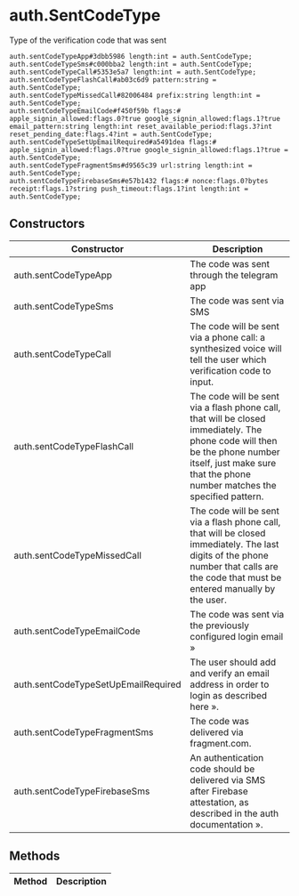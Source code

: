 # auth.SentCodeType
Type of the verification code that was sent

```
auth.sentCodeTypeApp#3dbb5986 length:int = auth.SentCodeType;
auth.sentCodeTypeSms#c000bba2 length:int = auth.SentCodeType;
auth.sentCodeTypeCall#5353e5a7 length:int = auth.SentCodeType;
auth.sentCodeTypeFlashCall#ab03c6d9 pattern:string = auth.SentCodeType;
auth.sentCodeTypeMissedCall#82006484 prefix:string length:int = auth.SentCodeType;
auth.sentCodeTypeEmailCode#f450f59b flags:# apple_signin_allowed:flags.0?true google_signin_allowed:flags.1?true email_pattern:string length:int reset_available_period:flags.3?int reset_pending_date:flags.4?int = auth.SentCodeType;
auth.sentCodeTypeSetUpEmailRequired#a5491dea flags:# apple_signin_allowed:flags.0?true google_signin_allowed:flags.1?true = auth.SentCodeType;
auth.sentCodeTypeFragmentSms#d9565c39 url:string length:int = auth.SentCodeType;
auth.sentCodeTypeFirebaseSms#e57b1432 flags:# nonce:flags.0?bytes receipt:flags.1?string push_timeout:flags.1?int length:int = auth.SentCodeType;
```

## Constructors
| Constructor | Description |
| ---- | ----------- |
| auth.sentCodeTypeApp | The code was sent through the telegram app |
| auth.sentCodeTypeSms | The code was sent via SMS |
| auth.sentCodeTypeCall | The code will be sent via a phone call: a synthesized voice will tell the user which verification code to input. |
| auth.sentCodeTypeFlashCall | The code will be sent via a flash phone call, that will be closed immediately. The phone code will then be the phone number itself, just make sure that the phone number matches the specified pattern. |
| auth.sentCodeTypeMissedCall | The code will be sent via a flash phone call, that will be closed immediately. The last digits of the phone number that calls are the code that must be entered manually by the user. |
| auth.sentCodeTypeEmailCode | The code was sent via the previously configured login email » |
| auth.sentCodeTypeSetUpEmailRequired | The user should add and verify an email address in order to login as described here ». |
| auth.sentCodeTypeFragmentSms | The code was delivered via fragment.com. |
| auth.sentCodeTypeFirebaseSms | An authentication code should be delivered via SMS after Firebase attestation, as described in the auth documentation ». |


## Methods
| Method | Description |
| ---- | ----------- |


